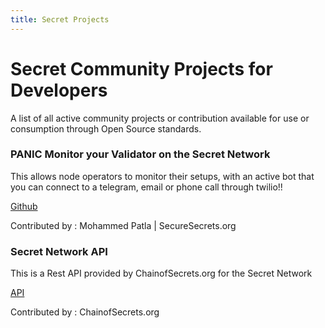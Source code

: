 ```yaml
---
title: Secret Projects
---
```


# Secret Community Projects for Developers

A list of all active community projects or contribution available for use or consumption through Open Source standards.

### PANIC Monitor your Validator on the Secret Network

This allows node operators to monitor their setups, with an active bot that you can connect to a telegram, email or phone call through twilio!!

[Github](https://github.com/mohammedpatla/panic_cosmos)

Contributed by : Mohammed Patla | SecureSecrets.org


### Secret Network API

This is a Rest API provided by ChainofSecrets.org for the Secret Network

[API](https://api.chainofsecrets.org/#/)

Contributed by : ChainofSecrets.org
